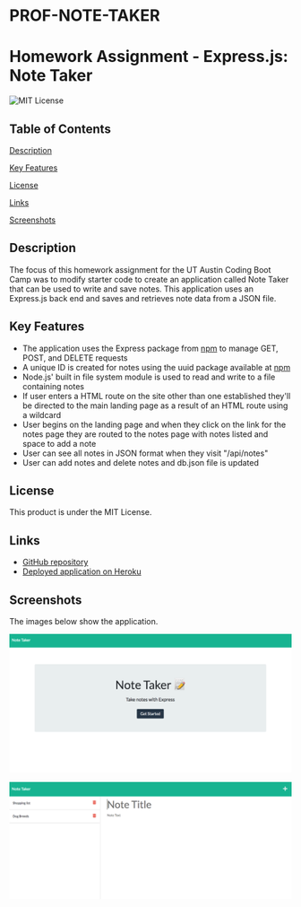 # PROF-NOTE-TAKER

# Homework Assignment - Express.js: Note Taker

![MIT License](https://img.shields.io/badge/license-MIT%20License-blue.svg)

## Table of Contents

[Description](#description)

[Key Features](#key-features)

[License](#license)

[Links](#links)

[Screenshots](#screenshots)

## Description

The focus of this homework assignment for the UT Austin Coding Boot Camp was to modify starter code to create an application called Note Taker that can be used to write and save notes. This application uses an Express.js back end and saves and retrieves note data from a JSON file.

## Key Features

- The application uses the Express package from [npm](https://www.npmjs.com/package/express) to manage GET, POST, and DELETE requests
- A unique ID is created for notes using the uuid package available at [npm](https://www.npmjs.com/package/uuid)
- Node.js' built in file system module is used to read and write to a file containing notes
- If user enters a HTML route on the site other than one established they'll be directed to the main landing page as a result of an HTML route using a wildcard
- User begins on the landing page and when they click on the link for the notes page they are routed to the notes page with notes listed and space to add a note
- User can see all notes in JSON format when they visit "/api/notes"
- User can add notes and delete notes and db.json file is updated

## License

This product is under the MIT License.

## Links

- [GitHub repository](https://github.com/carissamero/prof-note-taker)
- [Deployed application on Heroku](https://shielded-brook-40956.herokuapp.com/)

## Screenshots

The images below show the application.

![Screenshot of note app landing page.](Public/Images/note-taker-screenshot-01.png)

![Screenshot of note app notes page with notes listed.](Public/Images/note-taker-screenshot-02.png)
